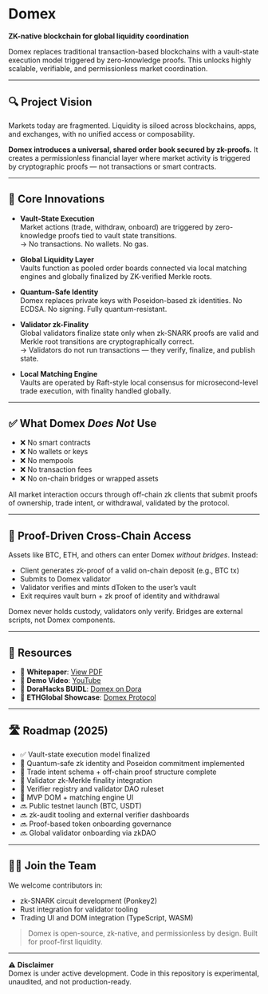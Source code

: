 # Domex

**ZK-native blockchain for global liquidity coordination**

Domex replaces traditional transaction-based blockchains with a vault-state execution model triggered by zero-knowledge proofs. This unlocks highly scalable, verifiable, and permissionless market coordination.

---

## 🔍 Project Vision

Markets today are fragmented. Liquidity is siloed across blockchains, apps, and exchanges, with no unified access or composability.

**Domex introduces a universal, shared order book secured by zk-proofs.** It creates a permissionless financial layer where market activity is triggered by cryptographic proofs — not transactions or smart contracts.

---

## 🧠 Core Innovations

- **Vault-State Execution**  
  Market actions (trade, withdraw, onboard) are triggered by zero-knowledge proofs tied to vault state transitions.  
  → No transactions. No wallets. No gas.

- **Global Liquidity Layer**  
  Vaults function as pooled order boards connected via local matching engines and globally finalized by ZK-verified Merkle roots.

- **Quantum-Safe Identity**  
  Domex replaces private keys with Poseidon-based zk identities. No ECDSA. No signing. Fully quantum-resistant.

- **Validator zk-Finality**  
  Global validators finalize state only when zk-SNARK proofs are valid and Merkle root transitions are cryptographically correct.  
  → Validators do not run transactions — they verify, finalize, and publish state.

- **Local Matching Engine**  
  Vaults are operated by Raft-style local consensus for microsecond-level trade execution, with finality handled globally.

---

## ✅ What Domex *Does Not* Use

- ❌ No smart contracts  
- ❌ No wallets or keys  
- ❌ No mempools  
- ❌ No transaction fees  
- ❌ No on-chain bridges or wrapped assets  

All market interaction occurs through off-chain zk clients that submit proofs of ownership, trade intent, or withdrawal, validated by the protocol.

---

## 🧩 Proof-Driven Cross-Chain Access

Assets like BTC, ETH, and others can enter Domex *without bridges*. Instead:

- Client generates zk-proof of a valid on-chain deposit (e.g., BTC tx)
- Submits to Domex validator
- Validator verifies and mints dToken to the user’s vault
- Exit requires vault burn + zk proof of identity and withdrawal

Domex never holds custody, validators only verify. Bridges are external scripts, not Domex components.

---

## 🔗 Resources

- 📜 **Whitepaper**: [View PDF](https://drive.google.com/file/d/1sRQ8050Pi_HmoTVlU0yaIoionKzciMew/view?usp=drive_link)  
- 🎥 **Demo Video**: [YouTube](https://www.youtube.com/watch?v=h6hQoVIQCpM)  
- 🧠 **DoraHacks BUIDL**: [Domex on Dora](https://dorahacks.io/buidl/28435)  
- 🧠 **ETHGlobal Showcase**: [Domex Protocol](https://ethglobal.com/showcase/domex-protocol-qh6zh)

---

## 🛣️ Roadmap (2025)

- ✅ Vault-state execution model finalized  
- 🔄 Quantum-safe zk identity and Poseidon commitment implemented  
- 🔄 Trade intent schema + off-chain proof structure complete  
- 🔄 Validator zk-Merkle finality integration  
- 🔄 Verifier registry and validator DAO ruleset  
- 🔄 MVP DOM + matching engine UI  
- 🔜 Public testnet launch (BTC, USDT)  
- 🔜 zk-audit tooling and external verifier dashboards  
- 🔜 Proof-based token onboarding governance  
- 🔜 Global validator onboarding via zkDAO

---

## 🧑‍💻 Join the Team

We welcome contributors in:

- zk-SNARK circuit development (Ponkey2)  
- Rust integration for validator tooling    
- Trading UI and DOM integration (TypeScript, WASM)

> Domex is open-source, zk-native, and permissionless by design. Built for proof-first liquidity.

---

⚠️ **Disclaimer**  
Domex is under active development. Code in this repository is experimental, unaudited, and not production-ready.
